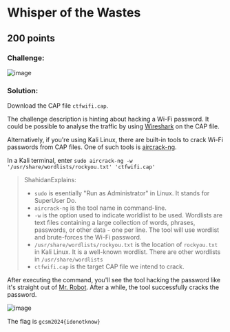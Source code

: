 # Whisper of the Wastes
## 200 points 

### Challenge:
![image](https://github.com/user-attachments/assets/da3238af-ffa5-460a-9939-ea89375a8a9a)

### Solution:
Download the CAP file `ctfwifi.cap`.

The challenge description is hinting about hacking a Wi-Fi password. It could be possible to analyse the traffic by using [Wireshark](https://www.wireshark.org/) on the CAP file.

Alternatively, if you're using Kali Linux, there are built-in tools to crack Wi-Fi passwords from CAP files. One of such tools is [aircrack-ng](https://www.aircrack-ng.org/).

In a Kali terminal, enter `sudo aircrack-ng -w '/usr/share/wordlists/rockyou.txt' 'ctfwifi.cap'`

> ShahidanExplains:
> - `sudo` is esentially "Run as Administrator" in Linux. It stands for SuperUser Do.
> - `aircrack-ng` is the tool name in command-line.
> - `-w` is the option used to indicate worldlist to be used. Wordlists are text files containing a large collection of words, phrases, passwords, or other data - one per line. The tool will use wordlist and brute-forces the Wi-Fi password.
> - `/usr/share/wordlists/rockyou.txt` is the location of `rockyou.txt` in Kali Linux. It is a well-known wordlist. There are other wordlists in `/usr/share/wordlists`
> - `ctfwifi.cap` is the target CAP file we intend to crack.

After executing the command, you'll see the tool hacking the password like it's straight out of [Mr. Robot](https://www.imdb.com/title/tt4158110/). After a while, the tool successfully cracks the password.

![image](https://github.com/user-attachments/assets/5cbe8358-eb4b-4e2e-b1cb-9580513271c3)

The flag is `gcsm2024{idonotknow}`
